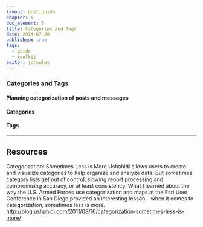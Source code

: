 ```yaml
---
layout: post_guide
chapter: 5
doc_element: 5
title: Categories and Tags
date: 2014-07-20
published: true
tags:
  - guide
  - toolkit
editor: jcrowley
---
```


### Categories and Tags

#### Planning categorization of posts and messages

#### Categories

#### Tags

---

## Resources

Categorization: Sometimes Less is More
Ushahidi allows users to create and visualize categories to help organize and analyze data. But sometimes category lists get out of control, slowing report processing and compromising accuracy, or at least consistency. What I learned about the way the U.S. Armed Forces use categorization and maps at the Esri User Conference in San Diego provided an interesting lesson – when it comes to categorization, sometimes less is more.
http://blog.ushahidi.com/2011/08/16/categorization-sometimes-less-is-more/





